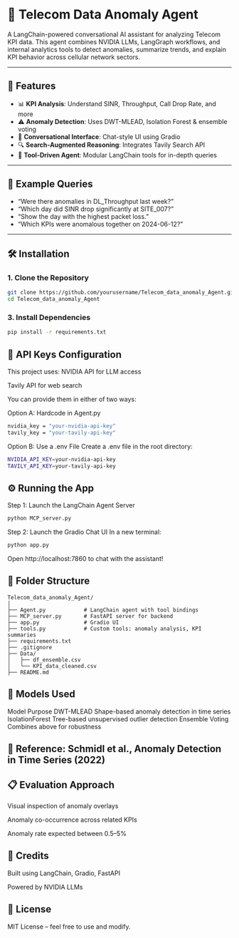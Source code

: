 # 📡 Telecom Data Anomaly Agent

A LangChain-powered conversational AI assistant for analyzing Telecom KPI data. This agent combines NVIDIA LLMs, LangGraph workflows, and internal analytics tools to detect anomalies, summarize trends, and explain KPI behavior across cellular network sectors.

---

## 🚀 Features

- 📊 **KPI Analysis**: Understand SINR, Throughput, Call Drop Rate, and more
- ⚠️ **Anomaly Detection**: Uses DWT-MLEAD, Isolation Forest & ensemble voting
- 🤖 **Conversational Interface**: Chat-style UI using Gradio
- 🔍 **Search-Augmented Reasoning**: Integrates Tavily Search API
- 📁 **Tool-Driven Agent**: Modular LangChain tools for in-depth queries

---

## 🧠 Example Queries

- “Were there anomalies in DL_Throughput last week?”
- “Which day did SINR drop significantly at SITE_007?”
- “Show the day with the highest packet loss.”
- “Which KPIs were anomalous together on 2024-06-12?”

---

## 🛠️ Installation

### 1. Clone the Repository

```bash
git clone https://github.com/yourusername/Telecom_data_anomaly_Agent.git
cd Telecom_data_anomaly_Agent
```

### 3. Install Dependencies
```bash
pip install -r requirements.txt
```
## 🔐 API Keys Configuration
This project uses:
NVIDIA API for LLM access

Tavily API for web search

You can provide them in either of two ways:

Option A: Hardcode in Agent.py
```bash
nvidia_key = "your-nvidia-api-key"
tavily_key = "your-tavily-api-key"
```
Option B: Use a .env File
Create a .env file in the root directory:
```bash
NVIDIA_API_KEY=your-nvidia-api-key
TAVILY_API_KEY=your-tavily-api-key
```

## ⚙️ Running the App
Step 1: Launch the LangChain Agent Server
```bash
python MCP_server.py
```
Step 2: Launch the Gradio Chat UI
In a new terminal:
```bash
python app.py
```

Open http://localhost:7860 to chat with the assistant!

## 📂 Folder Structure
```
Telecom_data_anomaly_Agent/
│
├── Agent.py            # LangChain agent with tool bindings
├── MCP_server.py       # FastAPI server for backend
├── app.py              # Gradio UI
├── tools.py            # Custom tools: anomaly analysis, KPI summaries
├── requirements.txt
├── .gitignore
├── Data/
│   ├── df_ensemble.csv
│   └── KPI_data_cleaned.csv
├── README.md
```

## 🧪 Models Used
Model	Purpose
DWT-MLEAD	Shape-based anomaly detection in time series
IsolationForest	Tree-based unsupervised outlier detection
Ensemble Voting	Combines above for robustness

## 📖 Reference: Schmidl et al., Anomaly Detection in Time Series (2022)

## 📋 Evaluation Approach
Visual inspection of anomaly overlays

Anomaly co-occurrence across related KPIs

Anomaly rate expected between 0.5–5%

## 🧠 Credits
Built using LangChain, Gradio, FastAPI

Powered by NVIDIA LLMs

## 📜 License
MIT License – feel free to use and modify.
